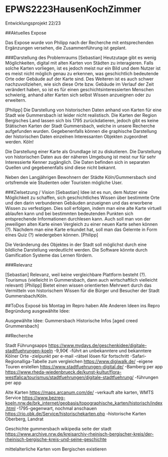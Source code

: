 # EPWS2223HausenKochZimmer
Entwicklungsprojekt 22/23

##Aktuelles Expose

Das Expose wurde von Philipp nach der Recherche mit entsprechenden Ergänzungen versehen, die Zusammenführung ist geplant.

###Darstellung des Problemraums
[Sebastian]
Heutzutage gibt es wenig Möglichkeiten, digital mit alten Karten von Städten zu interagieren. Falls solche Karten vorliegen, ist es jedoch meist nur ein Bild und dem Nutzer ist es meist nicht möglich genau zu erkennen, was geschichtlich bedeutende Orte oder Gebäude auf der Karte sind. Des Weiteren ist es auch schwer nachzuvollziehen, wie sich diese Orte bzw. Gebäude im Verlauf der Zeit verändert haben, so ist es für einen geschichtsinteressierten Menschen schwierig, anhand alter Karten sich selbst Wissen anzueignen oder zu erweitern.

[Philipp]
Die Darstellung von historischen Daten anhand von Karten für eine Stadt wie Gummersbach ist leider nicht realistisch. Die Karten der Region Bergisches Land lassen sich bis 1795 zurückdatieren, jedoch gibt es keine Stätischen Karten der Stadt Gummersbach, welche in unsere Recherche aufgefunden wurden. Gegebenenfalls können die graphische Darstellung der historischen Daten einzelnen Interessanten Objekten zugeordnet werden. Köln!

Die Darstellung einer Karte als Grundlage ist zu diskutieren.
Die Darstellung von historischen Daten aus der näheren Umgebung ist meist nur für sehr Interessierte Kenner zugänglich. Die Daten befinden sich in separaten Quellen und gegebenenfalls sind diese nicht bekannt. 

Neben den Langjährigen Bewohnern der Städte Köln/Gummersbach sind ortsfremde wie Studenten oder Touristen mögliche User.

###Zielsetzung / Vision
[Sebastian]
Idee ist es nun, dem Nutzer eine Möglichkeit zu schaffen, sich geschichtliches Wissen über bestimmte Orte und den darin verbundenen Gebäuden anzueignen und das erworbene Wissen zu verfestigen. Dies soll erfolgen, indem man eine alte Karte virtuell ablaufen kann und bei bestimmten bedeutenden Punkten sich entsprechende Informationen durchlesen kann. Auch soll man von der jeweiligen alten Karte einen Vergleich zu einer neuen Karte sehen können (?).
Nachdem man eine Karte erkundet hat, soll man das Gelernte in Form eines Quiz (?) wiedergeben können.
[Philipp]

Die Veränderung des Objektes in der Stadt soll möglichst durch eine bildliche Darstellung verdeutlicht werden.
Die Software könnte durch Gamification Systeme das Lernen fördern.

###Relevanz

[Sebastian]
Relevanz, weil keine vergleichbare Plattform besteht (?).
Tourismus (vielleicht in Gummersbach, dann auch wirtschaftlich vielleicht relevant)
[Philipp]
Bietet einen wissen orientierten Mehrwert durch das Vermitteln von historischem Wissen für die Bürger und Besucher der Stadt Gummersbach/Köln.




##ToDos
Exposé bis Montag im Repro haben
Alle Anderen Ideen ins Repro
Begründung ausgewählte Idee:

Ausgewählte Idee: Gummersbach Historische Infos [aged creed Grummersbach]





##Recherche

Stadt Führungsapps
https://www.mydays.de/geschenkidee/digitale-stadtfuehrungen-koeln
-9,90€
-führt an unbekanntere und bekanntere Kölner Orte
-zielpunkt per e-mail
-rätsel lösen für fortschritt
-Safari-Regionalliga-Tabelle zum vergleichen
https://www.digiwalk.de/
-eigene Touren erstellen
https://www.stadtfuehrungen-digital.de/
-Bamberg per app
https://www.rheda-wiedenbrueck.de/kunst-kultur/flora-westfalica/tourismus/stadtfuehrungen/digitale-stadtfuehrung/
-führungen per app

Alte Karten
https://maps.arcanum.com/de/
-verkauft alte karten, WMTS Service
https://www.bezreg-koeln.nrw.de/brk_internet/geobasis/topographische_karten/historisch/index.html
-1795-gegenwart, nochmal anschauen
https://rio.obk.de/Service/historischekarten.php
-historische Karten Oberberg, Landrat 

Geschichte
gummersbach wikipedia
seite der stadt
https://www.archive.nrw.de/kreisarchiv-rheinisch-bergischer-kreis/der-rheinisch-bergische-kreis-und-seine-geschichte

mittelalterliche Karten vom Bergischen existieren



